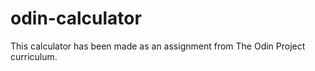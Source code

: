 # odin-calculator

This calculator has been made as an assignment from The Odin Project curriculum.
